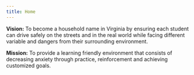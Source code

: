 ```yaml
---
title: Home
---
```

**Vision:** To become a household name in Virginia by ensuring each student can drive safely on the streets and in the real world while facing different variable and dangers from their surrounding environment.

**Mission:** To provide a learning friendly environment that consists of decreasing anxiety through practice, reinforcement and achieving customized goals.